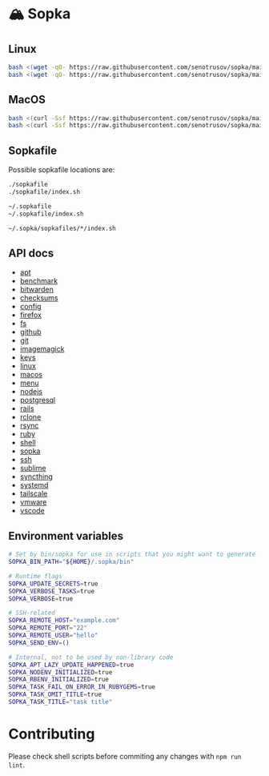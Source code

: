 # 🏔️ Sopka

## Linux

```sh
bash <(wget -qO- https://raw.githubusercontent.com/senotrusov/sopka/main/deploy.sh) [user/repo] [function-name [function-arguments]]
bash <(wget -qO- https://raw.githubusercontent.com/senotrusov/sopka/main/deploy.sh) -- [function-name [function-arguments]]
```

## MacOS

```sh
bash <(curl -Ssf https://raw.githubusercontent.com/senotrusov/sopka/main/deploy.sh) [user/repo] [function-name [function-arguments]]
bash <(curl -Ssf https://raw.githubusercontent.com/senotrusov/sopka/main/deploy.sh) -- [function-name [function-arguments]]
```

## Sopkafile

Possible sopkafile locations are:

```sh
./sopkafile
./sopkafile/index.sh

~/.sopkafile
~/.sopkafile/index.sh

~/.sopka/sopkafiles/*/index.sh
```

## API docs

* [apt](docs/lib/apt.md)
* [benchmark](docs/lib/benchmark.md)
* [bitwarden](docs/lib/bitwarden.md)
* [checksums](docs/lib/checksums.md)
* [config](docs/lib/config.md)
* [firefox](docs/lib/firefox.md)
* [fs](docs/lib/fs.md)
* [github](docs/lib/github.md)
* [git](docs/lib/git.md)
* [imagemagick](docs/lib/imagemagick.md)
* [keys](docs/lib/keys.md)
* [linux](docs/lib/linux.md)
* [macos](docs/lib/macos.md)
* [menu](docs/lib/menu.md)
* [nodejs](docs/lib/nodejs.md)
* [postgresql](docs/lib/postgresql.md)
* [rails](docs/lib/rails.md)
* [rclone](docs/lib/rclone.md)
* [rsync](docs/lib/rsync.md)
* [ruby](docs/lib/ruby.md)
* [shell](docs/lib/shell.md)
* [sopka](docs/lib/sopka.md)
* [ssh](docs/lib/ssh.md)
* [sublime](docs/lib/sublime.md)
* [syncthing](docs/lib/syncthing.md)
* [systemd](docs/lib/systemd.md)
* [tailscale](docs/lib/tailscale.md)
* [vmware](docs/lib/vmware.md)
* [vscode](docs/lib/vscode.md)

## Environment variables

```sh
# Set by bin/sopka for use in scripts that you might want to generate
SOPKA_BIN_PATH="${HOME}/.sopka/bin"

# Runtime flags
SOPKA_UPDATE_SECRETS=true
SOPKA_VERBOSE_TASKS=true
SOPKA_VERBOSE=true

# SSH-related
SOPKA_REMOTE_HOST="example.com"
SOPKA_REMOTE_PORT="22"
SOPKA_REMOTE_USER="hello"
SOPKA_SEND_ENV=()

# Internal, not to be used by non-library code
SOPKA_APT_LAZY_UPDATE_HAPPENED=true
SOPKA_NODENV_INITIALIZED=true
SOPKA_RBENV_INITIALIZED=true
SOPKA_TASK_FAIL_ON_ERROR_IN_RUBYGEMS=true
SOPKA_TASK_OMIT_TITLE=true
SOPKA_TASK_TITLE="task title"
```

# Contributing

Please check shell scripts before commiting any changes with `npm run lint`.
